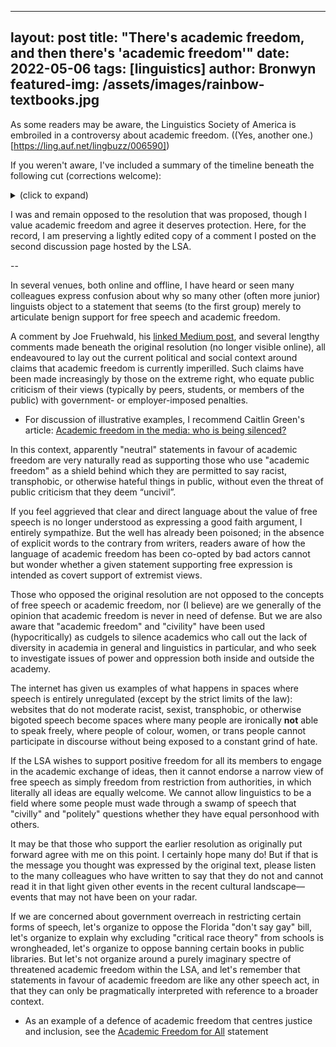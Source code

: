 
---
layout: post
title:  "There's academic freedom, and then there's 'academic freedom'"
date:   2022-05-06
tags: [linguistics]
author: Bronwyn
featured-img: /assets/images/rainbow-textbooks.jpg
---

As some readers may be aware, the Linguistics Society of America is embroiled in a controversy about academic freedom. ((Yes, another one.)[https://ling.auf.net/lingbuzz/006590])

If you weren't aware, I've included a summary of the timeline beneath the following cut (corrections welcome):

<details>

<summary>(click to expand)</summary>

- *April 26:* The LSA distributes a resolution for discussion by the membership. The resolution proposes that the LSA adopt a lightly revised version of the [Chicago Principles of Free Expression](https://freeexpression.uchicago.edu/); comments are open until May 31, to be followed by a vote of the membership. 
- *Immediately thereafter, continuing for several days:* Some comment in support of the resolution, but most in opposition. In addition to a variety of procedural and practical objections, Many objectors point out that the resolution undercuts or is hostile to recent work attempting to advance justice, equity, diversity, and inclusion within the LSA. (Several commenters observe that for exactly this reason, the Chicago Principles have not been uncontroversial.)
- *At the same time:* Reading the minutes of the January 2022 meeting of the LSA Executive Committee, one commenter observes that adopting the Chicago Principles was initially proposed to the EC directly, not as a resolution. In the same meeting of the EC, two other proposals were put to the EC: removing the *Perspectives* section from the flagship LSA journal *Language*, and ending the voluntary collection of demographic information from LSA members. This confluence of proposals is seen by many opponents of the resolution as confirmation that at least some of the people who proposed it do indeed seek to undercut efforts to improve equity, diversity, and inclusion in the LSA. 
- *May 2:* The LSA EC withdraws the resolution on procedural grounds (according to an email, the EC believed they voted only on whether to send a resolution to the membership, while in fact they vote on whether to approve the resolution themselves). Comments are hidden, then made visible, then hidden again. Briefly, a comment from one of the original signatories to the resolution is visible, promising a collective unified statement in a few days. 
- *May 6:* The LSA EC emails the membership again, this time with a link to a new forum for discussing the resolution. None of the previous comments are visible, but commenters are invited to repost if they choose. 

</details>

I was and remain opposed to the resolution that was proposed, though I value academic freedom and agree it deserves protection. Here, for the record, I am preserving a lightly edited copy of a comment I posted on the second discussion page hosted by the LSA. 

--

In several venues, both online and offline, I have heard or seen many colleagues express confusion about why so many other (often more junior) linguists object to a statement that seems (to the first group) merely to articulate benign support for free speech and academic freedom. 

A comment by Joe Fruehwald, his [linked Medium post](https://medium.com/@JoFrhwld/what-does-freedom-mean-a4624e89dcf5), and several lengthy comments made beneath the original resolution (no longer visible online), all endeavoured to lay out the current political and social context around claims that academic freedom is currently imperilled. Such claims have been made increasingly by those on the extreme right, who equate public criticism of their views (typically by peers, students, or members of the public) with government- or employer-imposed penalties. 

- For discussion of illustrative examples, I recommend Caitlin Green's article: <a href="https://www.liberalcurrents.com/academic-freedom-in-the-media-who-is-being-silenced/">Academic freedom in the media: who is being silenced?</a>

In this context, apparently "neutral" statements in favour of academic freedom are very naturally read as supporting those who use "academic freedom" as a shield behind which they are permitted to say racist, transphobic, or otherwise hateful things in public, without even the threat of public criticism that they deem “uncivil”. 

If you feel aggrieved that clear and direct language about the value of free speech is no longer understood as expressing a good faith argument, I entirely sympathize. But the well has already been poisoned; in the absence of explicit words to the contrary from writers, readers aware of how the language of academic freedom has been co-opted by bad actors cannot but wonder whether a given statement supporting free expression is intended as covert support of extremist views. 

Those who opposed the original resolution are not opposed to the concepts of free speech or academic freedom, nor (I believe) are we generally of the opinion that academic freedom is never in need of defense. But we are also aware that "academic freedom" and "civility" have been used (hypocritically) as cudgels to silence academics who call out the lack of diversity in academia in general and linguistics in particular, and who seek to investigate issues of power and oppression both inside and outside the academy. 

The internet has given us examples of what happens in spaces where speech is entirely unregulated (except by the strict limits of the law): websites that do not moderate racist, sexist, transphobic, or otherwise bigoted speech become spaces where many people are ironically <b>not</b> able to speak freely, where people of colour, women, or trans people cannot participate in discourse without being exposed to a constant grind of hate. 

If the LSA wishes to support positive freedom for all its members to engage in the academic exchange of ideas, then it cannot endorse a narrow view of free speech as simply freedom from restriction from authorities, in which literally all ideas are equally welcome. We cannot allow linguistics to be a field where some people must wade through a swamp of speech that "civilly" and "politely" questions whether they have equal personhood with others. 

It may be that those who support the earlier resolution as originally put forward agree with me on this point. I certainly hope many do! But if that is the message you thought was expressed by the original text, please listen to the many colleagues who have written to say that they do not and cannot read it in that light given other events in the recent cultural landscape—events that may not have been on your radar. 

If we are concerned about government overreach in restricting certain forms of speech, let's organize to oppose the Florida "don't say gay" bill, let's organize to explain why excluding "critical race theory" from schools is wrongheaded, let's organize to oppose banning certain books in public libraries. But let's not organize around a purely imaginary spectre of threatened academic freedom within the LSA, and let's remember that statements in favour of academic freedom are like any other speech act, in that they can only be pragmatically interpreted with reference to a broader context.

- As an example of a defence of academic freedom that centres justice and inclusion, see the [Academic Freedom for All](https://www.academicfreedomforall.com/) statement